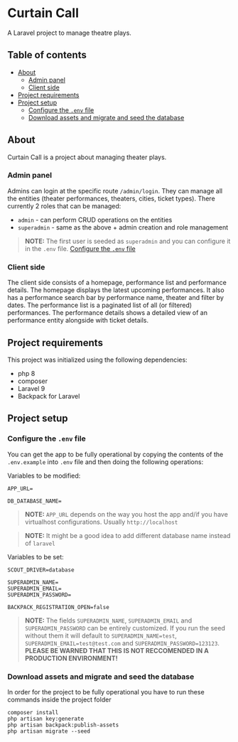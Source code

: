 # Curtain Call

A Laravel project to manage theatre plays.

## Table of contents

- [About](#about)
  - [Admin panel](#admin-panel)
  - [Client side](#client-side)
- [Project requirements](#project-requirements)
- [Project setup](#project-setup)
  - [Configure the `.env` file](#configure-the-env-file)
  - [Download assets and migrate and seed the database](#download-assets-and-migrate-and-seed-the-database)

## About

Curtain Call is a project about managing theater plays.

### Admin panel

Admins can login at the specific route `/admin/login`. They can manage all the entities (theater performances, theaters, cities, ticket types). There currently 2 roles that can be managed:

- `admin` - can perform CRUD operations on the entities
- `superadmin` - same as the above + admin creation and role management

> **NOTE:** The first user is seeded as `superadmin` and you can configure it in the `.env` file. [Configure the `.env` file](#configure-the-env-file)

### Client side

The client side consists of a homepage, performance list and performance details. The homepage displays the latest upcoming performances. It also has a performance search bar by performance name, theater and filter by dates. The performance list is a paginated list of all (or filtered) performances. The performance details shows a detailed view of an performance entity alongside with ticket details.

## Project requirements

This project was initialized using the following dependencies:

- php 8
- composer
- Laravel 9
- Backpack for Laravel

## Project setup

### Configure the `.env` file

You can get the app to be fully operational by copying the contents of the `.env.example` into `.env` file and then doing the following operations:

Variables to be modified:

    APP_URL=

    DB_DATABASE_NAME=

> **NOTE:** `APP_URL` depends on the way you host the app and/if you have virtualhost configurations. Usually `http://localhost`

> **NOTE:** It might be a good idea to add different database name instead of `laravel`

Variables to be set:

    SCOUT_DRIVER=database
    
    SUPERADMIN_NAME=
    SUPERADMIN_EMAIL=
    SUPERADMIN_PASSWORD=
    
    BACKPACK_REGISTRATION_OPEN=false

> **NOTE:** The fields `SUPERADMIN_NAME`, `SUPERADMIN_EMAIL` and `SUPERADMIN_PASSWORD` can be entirely customized. If you run the seed without them it will default to `SUPERADMIN_NAME=test`, `SUPERADMIN_EMAIL=test@test.com` and `SUPERADMIN_PASSWORD=123123`. **PLEASE BE WARNED THAT THIS IS NOT RECCOMENDED IN A PRODUCTION ENVIRONMENT!**


### Download assets and migrate and seed the database
In order for the project to be fully operational you have to run these commands inside the project folder

    composer install
    php artisan key:generate
    php artisan backpack:publish-assets
    php artisan migrate --seed
